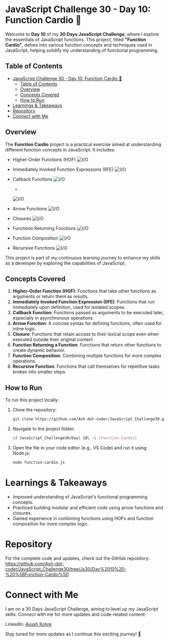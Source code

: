 # JavaScript Challenge 30 - Day 10: Function Cardio 🧠

Welcome to **Day 10** of my **30 Days JavaScript Challenge**, where I explore the essentials of JavaScript functions. This project, titled **"Function Cardio"**, delves into various function concepts and techniques used in JavaScript, helping solidify my understanding of functional programming.

## Table of Contents
- [JavaScript Challenge 30 - Day 10: Function Cardio 🧠](#javascript-challenge-30---day-10-function-cardio-)
  - [Table of Contents](#table-of-contents)
  - [Overview](#overview)
  - [Concepts Covered](#concepts-covered)
  - [How to Run](#how-to-run)
- [Learnings \& Takeaways](#learnings--takeaways)
- [Repository](#repository)
- [Connect with Me](#connect-with-me)

## Overview
The **Function Cardio** project is a practical exercise aimed at understanding different function concepts in JavaScript. It includes:
- Higher-Order Functions (HOF)
  ![I/O](images/1-HOF.png)
  
- Immediately Invoked Function Expressions (IIFE)
  ![I/O](images/2-IIFE.png)
  
- Callback Functions
  ![I/O](images/3-Callbachfunc.png)
  
  -
  ![I/O](images/3.1-callBackFunc.png)
  
- Arrow Functions
  ![I/O](images/4-ArrowFunc.png)
  
- Closures
  ![I/O](images/5-Closure.png)
  
- Functions Returning Functions
  ![I/O](images/6-funcReturnFunc.png)
  
- Function Composition
  ![I/O](images/7-FunCompose.png)
  
- Recursive Functions
  ![I/O](images/8-recursiveFunc.png)
  

This project is part of my continuous learning journey to enhance my skills as a developer by exploring the capabilities of JavaScript.

## Concepts Covered

1. **Higher-Order Function (HOF)**: Functions that take other functions as arguments or return them as results.
2. **Immediately Invoked Function Expression (IIFE)**: Functions that run immediately upon definition, used for isolated scopes.
3. **Callback Function**: Functions passed as arguments to be executed later, especially in asynchronous operations.
4. **Arrow Function**: A concise syntax for defining functions, often used for inline logic.
5. **Closure**: Functions that retain access to their lexical scope even when executed outside their original context.
6. **Function Returning a Function**: Functions that return other functions to create dynamic behavior.
7. **Function Composition**: Combining multiple functions for more complex operations.
8. **Recursive Function**: Functions that call themselves for repetitive tasks broken into smaller steps.

## How to Run

To run this project locally:
1. Clone the repository:
   ```bash
   git clone https://github.com/Ash-dot-coder/JavaScript_Challenge30.git
   ```

2. Navigate to the project folder:
    ```bash
    cd JavaScript_Challenge30/Day\ 10\ -\ [Function-Cardio]
    ```

3. Open the file in your code editor (e.g., VS Code) and run it using Node.js:
    ```bash
    node function-cardio.js
    ```

# Learnings & Takeaways
- Improved understanding of JavaScript's functional programming concepts.
- Practiced building modular and efficient code using arrow functions and closures.
- Gained experience in combining functions using HOFs and function composition for more complex logic.

# Repository
For the complete code and updates, check out the GitHub repository: https://github.com/Ash-dot-coder/JavaScript_Challenge30/tree/Js30/Day%2010%20-%20%5BFunction-Cardio%5D

# Connect with Me
I am on a 30 Days JavaScript Challenge, aiming to level up my JavaScript skills. Connect with me for more updates and code-related content:

LinkedIn: [Ayush Kohre](https://www.linkedin.com/in/aayush-kohre-dev1/)

Stay tuned for more updates as I continue this exciting journey! 🚀